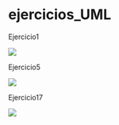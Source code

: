# ejercicios_UML
Ejercicio1

<img src="https://www.plantuml.com/plantuml/svg/JOx1YiCW48RlFeNa0HRSi1SXa93DRRU7li6WGseOjOnwQ4lVlLOAoSrV-BxvnfI1S_4a345AqYWzEpQ5uaFCaIBBGNOdN3bsujU1nynH3aeynGTWfSzeCeIrCNynh2uNMx5UJC5S2aDzguCC6C86tQumttekO1diKL2lVFtis7Glj2Eez4Bkcl1GENbWHrH3bmtbFzpQTz-Mnz3MEtp4O8kd5m00"/>

Ejercicio5

<img src= "https://www.plantuml.com/plantuml/svg/NOz12i8m44NtEKN83NGljDJYHbruWo49DMMQaKbceSN3U1OlPecb5dV9d_S-CrNAm5a6L1OX9Tq4je8qgeQGME-qEN18Hkq333upJSb6FTLCNxpDxrViYd6as8KihY1rj5TXAE-bwWmCiGVpAsW478FxjnUZVWYky1R3BVbnDH-00o8PrVPUd-1UukttvoFnl6_bevkE_000"/>

Ejercicio17

<img src="https://www.plantuml.com/plantuml/svg/XLBDQXmn3BxhASmU2mdDjP2GJPhIXR04kY-WiPLKnJzJZrqAGn-cnnnBRhtEYrNhdTYmmpQd6KkVfE_Jf-iXOKpPMT0MXq7TS6Sv9D8umZQuBfAwL3lwcG9yv4XQy_JYQsX7Tdf-33xKo7RwwoW6PKYHwosX2OCaVTv7OJtzAIdiIOP6t9Unu0ByWfd0WqMVSAoDBjNy1xVOesQ3fiLQsOxSz3lnadQ3t7CNmmYRBpVR9e1JjfLzvTTdsOB6Lx4eOTWO3WxbHI96SNcrvdVVzd8nZd0xlHX-QZtl3ASG6UrY2fhlcGUUfomsSKzQ2fkUvORPa4_ys9YUTgeHdLrPz3tctHo9q_EGq4d99z9ViKpsGZiqqeS43OdxRD4KZA4VmUP2unWO2UqIqXRGhb2jBbOgd9t9z_pytMe-3oXU7kMg1m07LCdNRBqGzK6jRKVn2TMLUktqNZ0dm0yK4tdIfDRg2kesMetyoA23NOB_B1B3Vx7LX3VH5qsLO3U-h2kYe06koPlix3y0"/>